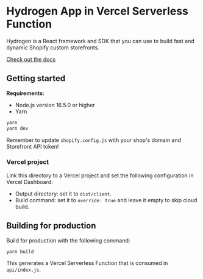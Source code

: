# Hydrogen App in Vercel Serverless Function

Hydrogen is a React framework and SDK that you can use to build fast and dynamic Shopify custom storefronts.

[Check out the docs](https://shopify.dev/custom-storefronts/hydrogen)

## Getting started

**Requirements:**

- Node.js version 16.5.0 or higher
- Yarn

```bash
yarn
yarn dev
```

Remember to update `shopify.config.js` with your shop's domain and Storefront API token!

### Vercel project

Link this directory to a Vercel project and set the following configuration in Vercel Dashboard:

- Output directory: set it to `dist/client`.
- Build command: set it to `override: true` and leave it empty to skip cloud build.

## Building for production

Build for production with the following command:

```bash
yarn build
```

This generates a Vercel Serverless Function that is consumed in `api/index.js`.
